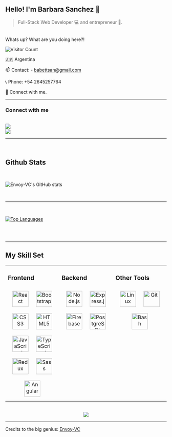 
## Hello! I'm Barbara Sanchez 👋
> Full-Stack Web Developer 💻 and entrepreneur 🚀. 
<br>
Whats up? What are you doing here?!
<br>

![Visitor Count](https://profile-counter.glitch.me/babettsan/count.svg)

🇦🇷 Argentina

📫 Contact: - babettsan@gmail.com

📞 Phone: +54 2645257764

🤝   Connect with me.
<hr>

### Connect with me 

<br>
<a href="https://twitter.com/babettsan"><img src="https://img.shields.io/badge/Twitter-1DA1F2?style=for-the-badge&logo=twitter&logoColor=white"></a>
<br>
<a href="https://www.linkedin.com/in/barbara-n-s-624b09116/"><img src="https://img.shields.io/badge/LinkedIn-0077B5?style=for-the-badge&logo=linkedin&logoColor=white"></a>
<hr>
<br>

## Github Stats
<br>

![Envoy-VC's GitHub stats](https://readme-stats-envoy-vc.vercel.app/api?username=babettsan&show_icons=true&theme=dark)

<br>

----

<br>

[![Top Languages](https://readme-stats-envoy-vc.vercel.app/api/top-langs/?username=babettsan&layout=compact)](https://github.com/Envoy-VC/Envoy-VC)

<br>
<br>

----


## My Skill Set  
<table><tr><td valign="top" width="33%">



### Frontend  
<div align="center">  
<img style="margin: 10px" src="https://profilinator.rishav.dev/skills-assets/react-original-wordmark.svg" alt="React" height="50" />  
<img style="margin: 10px" src="https://profilinator.rishav.dev/skills-assets/bootstrap-plain.svg" alt="Bootstrap" height="50" />  
<img style="margin: 10px" src="https://profilinator.rishav.dev/skills-assets/css3-original-wordmark.svg" alt="CSS3" height="50" />  
<img style="margin: 10px" src="https://profilinator.rishav.dev/skills-assets/html5-original-wordmark.svg" alt="HTML5" height="50" />  
<img style="margin: 10px" src="https://profilinator.rishav.dev/skills-assets/javascript-original.svg" alt="JavaScript" height="50" />  
<img style="margin: 10px" src="https://profilinator.rishav.dev/skills-assets/typescript-original.svg" alt="TypeScript" height="50" />  
<img style="margin: 10px" src="https://profilinator.rishav.dev/skills-assets/redux-original.svg" alt="Redux" height="50" />  
<img style="margin: 10px" src="https://profilinator.rishav.dev/skills-assets/sass-original.svg" alt="Sass" height="50" />  
<img style="margin: 10px" src="https://profilinator.rishav.dev/skills-assets/angularjs-original.svg" alt="Angular" height="50" />  
</div>

</td><td valign="top" width="33%">



### Backend  
<div align="center">  
<img style="margin: 10px" src="https://profilinator.rishav.dev/skills-assets/nodejs-original-wordmark.svg" alt="Node.js" height="50" />  
<img style="margin: 10px" src="https://profilinator.rishav.dev/skills-assets/express-original-wordmark.svg" alt="Express.js" height="50" />  
<img style="margin: 10px" src="https://profilinator.rishav.dev/skills-assets/firebase.png" alt="Firebase" height="50" />  
<img style="margin: 10px" src="https://profilinator.rishav.dev/skills-assets/postgresql-original-wordmark.svg" alt="PostgreSQL" height="50" />  
</div>

</td><td valign="top" width="33%">



### Other Tools  
<div align="center">  
<img style="margin: 10px" src="https://profilinator.rishav.dev/skills-assets/linux-original.svg" alt="Linux" height="50" />  
<img style="margin: 10px" src="https://profilinator.rishav.dev/skills-assets/git-scm-icon.svg" alt="Git" height="50" />  
<img style="margin: 10px" src="https://profilinator.rishav.dev/skills-assets/gnu_bash-icon.svg" alt="Bash" height="50" />  
</div>

</td></tr></table>  

<br/>  
<div align="center"><img src="https://spotify-github-profile.vercel.app/api/view?uid=11157881069&cover_image=true&theme=default&bar_color=fa0025&bar_color_cover=true" /></div>  

----
 
Credits to the big genius:
<i class="ri-rocket-fill"></i>
<a href="https://github.com/Envoy-VC">
  Envoy-VC
</a>
